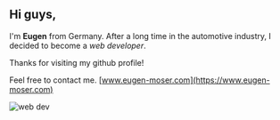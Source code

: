 ## Hi guys,

I'm **Eugen** from Germany.
After a long time in the automotive industry, I decided to become a _web developer_.

Thanks for visiting my github profile!

Feel free to contact me.
[www.eugen-moser.com](https://www.eugen-moser.com)

![web dev](https://media.giphy.com/media/L8K62iTDkzGX6/giphy.gif)
